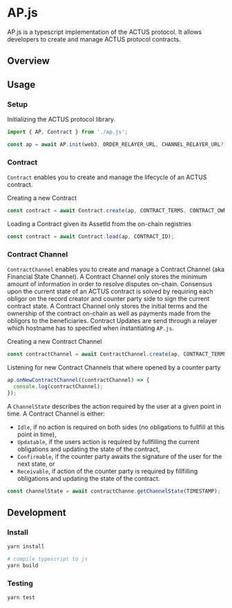 # AP.js

AP.js is a typescript implementation of the ACTUS protocol. 
It allows developers to create and manage ACTUS protocol contracts.

## Overview



## Usage

### Setup
Initializing the ACTUS protocol library.
```js
import { AP, Contract } from './ap.js';

const ap = await AP.init(web3, ORDER_RELAYER_URL, CHANNEL_RELAYER_URL?);
```

### Contract
`Contract` enables you to create and manage the lifecycle of an ACTUS contract.

Creating a new Contract
```js
const contract = await Contract.create(ap, CONTRACT_TERMS, CONTRACT_OWNERSHIP);
```
Loading a Contract given its AssetId from the on-chain registries
```js
const contract = await Contract.load(ap, CONTRACT_ID);
```

### Contract Channel
`ContractChannel` enables you to create and manage a Contract Channel (aka Financial State Channel). 
A Contract Channel only stores the minimum amount of information in order to resolve disputes on-chain. 
Consensus upon the current state of an ACTUS contract is solved by requiring each obligor on the record creator and 
counter party side to sign the current contract state. A Contract Channel only stores the initial terms and 
the ownership of the contract on-chain as well as payments made from the obligors to the beneficiaries.
Contract Updates are send through a relayer which hostname has to specified when instantiating `AP.js`. 

Creating a new Contract Channel
```js
const contractChannel = await ContractChannel.create(ap, CONTRACT_TERMS, CONTRACT_OWNERSHIP);
```
Listening for new Contract Channels that where opened by a counter party
```js
ap.onNewContractChannel((contractChannel) => {
  console.log(contractChannel);
});
```
A `ChannelState` describes the action required by the user at a given point in time. A Contract Channel is either:
- `Idle`, if no action is required on both sides (no obligations to fullfill at this point in time),
- `Updatable`, if the users action is required by fullfilling the current obligations and updating the state of the contract,
- `Confirmable`, if the counter party awaits the signature of the user for the next state, or 
- `Receivable`, if action of the counter party is required by fillfilling obligations and updating the state of the contract.
```js
const channelState = await contractChanne.getChannelState(TIMESTAMP);
```

## Development

### Install
```sh
yarn install

# compile typescript to js
yarn build
```

### Testing
```sh
yarn test
```
